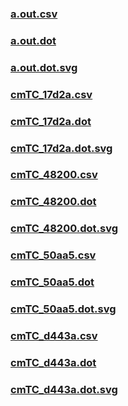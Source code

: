 ### [a.out.csv](a.out.csv)
### [a.out.dot](a.out.dot)
### [a.out.dot.svg](a.out.dot.svg)
### [cmTC_17d2a.csv](cmTC_17d2a.csv)
### [cmTC_17d2a.dot](cmTC_17d2a.dot)
### [cmTC_17d2a.dot.svg](cmTC_17d2a.dot.svg)
### [cmTC_48200.csv](cmTC_48200.csv)
### [cmTC_48200.dot](cmTC_48200.dot)
### [cmTC_48200.dot.svg](cmTC_48200.dot.svg)
### [cmTC_50aa5.csv](cmTC_50aa5.csv)
### [cmTC_50aa5.dot](cmTC_50aa5.dot)
### [cmTC_50aa5.dot.svg](cmTC_50aa5.dot.svg)
### [cmTC_d443a.csv](cmTC_d443a.csv)
### [cmTC_d443a.dot](cmTC_d443a.dot)
### [cmTC_d443a.dot.svg](cmTC_d443a.dot.svg)
